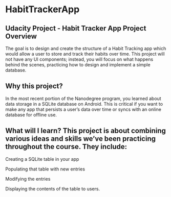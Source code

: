 # HabitTrackerApp
Udacity Project - Habit Tracker App
Project Overview
----------
The goal is to design and create the structure of a Habit Tracking app which would allow a user to 
store and track their habits over time. This project will not have any UI components; instead, you 
will focus on what happens behind the scenes, practicing how to design and implement a simple database.

Why this project?
----------
In the most recent portion of the Nanodegree program, you learned about data storage in a SQLite 
database on Android. This is critical if you want to make any app that persists a user’s data over 
time or syncs with an online database for offline use.

What will I learn?
This project is about combining various ideas and skills we’ve been practicing throughout the course. 
They include:
-----------

Creating a SQLite table in your app

Populating that table with new entries

Modifying the entries

Displaying the contents of the table to users.
